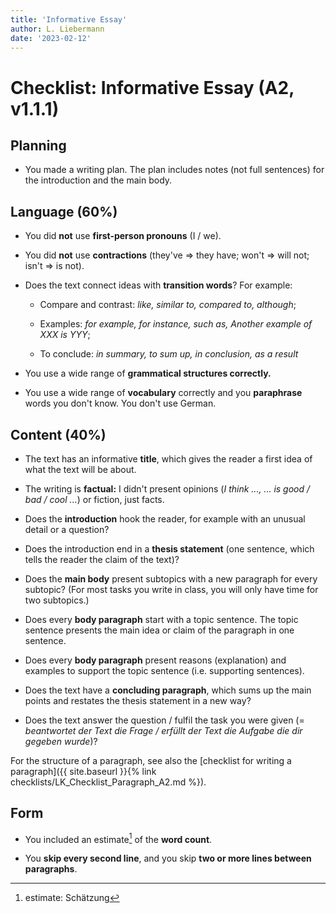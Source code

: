 ```yaml
---
title: 'Informative Essay'
author: L. Liebermann
date: '2023-02-12'
---
```


# Checklist: Informative Essay (A2, v1.1.1)

## Planning

- You made a writing plan. The plan includes notes (not full sentences) for
the introduction and the main body.

## Language (60%)

- You did **not** use **first-person pronouns** (I / we).

- You did **not** use **contractions** (they've =\> they have; won't =\>
will not; isn't =\> is not).

- Does the text connect ideas with **transition words**? For example:

  - Compare and contrast: _like, similar to, compared to, although_;

  - Examples: _for example, for instance, such as, Another example of XXX is
    YYY_;

  - To conclude: _in summary, to sum up, in conclusion, as a result_

- You use a wide range of **grammatical structures correctly.**

- You use a wide range of **vocabulary** correctly and you **paraphrase**
words you don't know. You don't use German.

## Content (40%)

- The text has an informative **title**, which gives the reader a first
idea of what the text will be about.

- The writing is **factual:** I didn't present opinions (_I think \..., ...
is good / bad / cool ..._) or fiction, just facts.

- Does the **introduction** hook the reader, for example with an unusual
detail or a question?

- Does the introduction end in a **thesis statement** (one sentence, which
tells the reader the claim of the text)?

- Does the **main body** present subtopics with a new paragraph for every
subtopic? (For most tasks you write in class, you will only have time for two
subtopics.)

- Does every **body paragraph** start with a topic sentence. The topic
sentence presents the main idea or claim of the paragraph in one sentence.

- Does every **body paragraph** present reasons (explanation) and examples
to support the topic sentence (i.e. supporting sentences).

- Does the text have a **concluding paragraph**, which sums up the main
points and restates the thesis statement in a new way?

- Does the text answer the question / fulfil the task you were given (=
_beantwortet der Text die Frage / erfüllt der Text die Aufgabe die dir gegeben
wurde_)?

For the structure of a paragraph, see also the [checklist for writing a
paragraph]({{ site.baseurl }}{% link checklists/LK_Checklist_Paragraph_A2.md
%}).

## Form

- You included an estimate[^1] of the **word count**.

- You **skip every second line**, and you skip **two or more lines between
paragraphs**.

[^1]: estimate: Schätzung

